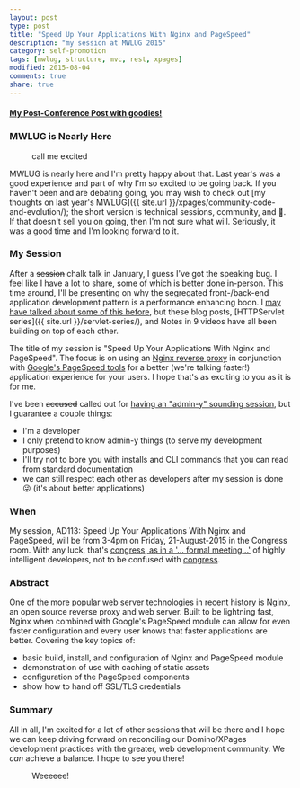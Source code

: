 ```yaml
---
layout: post
type: post
title: "Speed Up Your Applications With Nginx and PageSpeed"
description: "my session at MWLUG 2015"
category: self-promotion
tags: [mwlug, structure, mvc, rest, xpages]
modified: 2015-08-04
comments: true
share: true
---
```


#### [My Post-Conference Post with goodies!]({{site.url}}/self-promotion/mwlug-ad113-success)

### MWLUG is Nearly Here

<figure class="center">
  <amp-img src="http://i.giphy.com/mPOGx4hJtOWSA.gif"
  alt="call me excited"
  height="269" width="500"
  layout="responsive"></amp-img>
 <figcaption>call me excited</figcaption>
</figure>

MWLUG is nearly here and I'm pretty happy about that. Last year's was a good experience and part of why I'm so excited to be going back. If you haven't been and are debating going, you may wish to check out [my thoughts on last year's MWLUG]({{ site.url }}/xpages/community-code-and-evolution/); the short version is technical sessions, community, and 🍺. If that doesn't sell you on going, then I'm not sure what will. Seriously, it was a good time and I'm looking forward to it.

### My Session
After a <s>session</s> chalk talk in January, I guess I've got the speaking bug. I feel like I have a lot to share, some of which is better done in-person. This time around, I'll be presenting on why the segregated front-/back-end application development pattern is a performance enhancing boon. I [may have talked about some of this before](//edm00se.io/xpages/application-logic/), but these blog posts, [HTTPServlet series]({{ site.url }}/servlet-series/), and <span data-toggle="tooltip" title="one more is on its way!">Notes in 9 videos</span> have all been building on top of each other.

The title of my session is "Speed Up Your Applications With Nginx and PageSpeed". The focus is on using an [Nginx reverse proxy](//nginx.org/) in conjunction with [Google's PageSpeed tools](//developers.google.com/speed/pagespeed/?hl=en) for a better (we're talking faster!) application experience for your users. I hope that's as exciting to you as it is for me.

I've been <span data-toggle="tooltip" title="looking at you, David"><s>accused</s> called out for [having an "admin-y" sounding session](//www.youtube.com/watch?v=dAN1iGaOv2s&t=8m27s)</span>, but I guarantee a couple things:

* I'm a developer
* I only pretend to know admin-y things (to serve my development purposes)
* I'll try not to bore you with installs and CLI commands that you can read from standard documentation
* we can still respect each other as developers after my session is done :stuck_out_tongue_winking_eye: (it's about better applications)

### When
My session, AD113: Speed Up Your Applications With Nginx and PageSpeed, will be from 3-4pm on Friday, 21-August-2015 in the Congress room. With any luck, that's [congress, as in a '... formal meeting...'](//en.wikipedia.org/wiki/Congress) of highly intelligent developers, not to be confused with [congress](//www.urbandictionary.com/define.php?term=Congress&defid=4452659).

### Abstract
One of the more popular web server technologies in recent history is Nginx, an open source reverse proxy and web server. Built to be lightning fast, Nginx when combined with Google's PageSpeed module can allow for even faster configuration and every user knows that faster applications are better. Covering the key topics of:

* basic build, install, and configuration of Nginx and PageSpeed module
* demonstration of use with caching of static assets
* configuration of the PageSpeed components
* show how to hand off SSL/TLS credentials

### Summary
All in all, I'm excited for a lot of other sessions that will be there and I hope we can keep driving forward on reconciling our Domino/XPages development practices with the greater, web development community. We _can_ achieve a balance. I hope to see you there!

<figure class="center">
  <amp-img src="{{ site.url }}/assets/images/post_images/deadpool.jpg"
  alt="Weeeeee!"
  height="373" width="575"
  layout="responsive"></amp-img>
 <figcaption>Weeeeee!</figcaption>
</figure>
